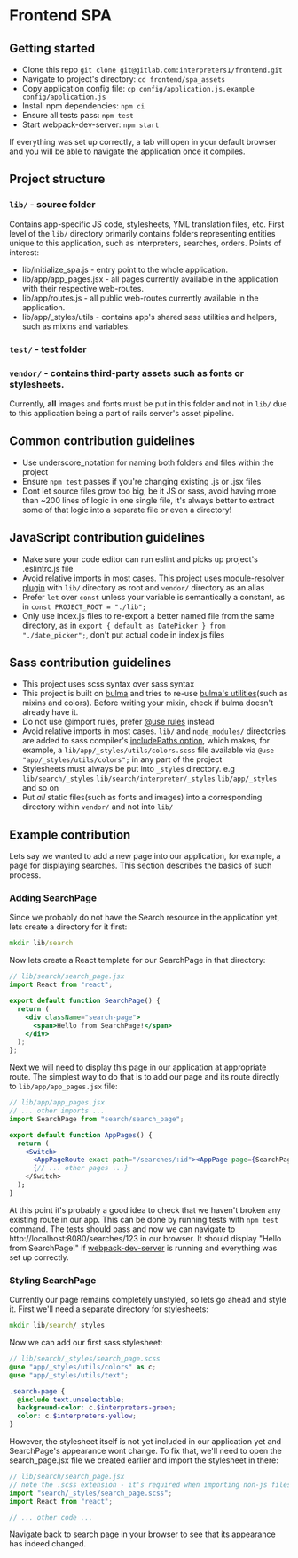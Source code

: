 # Frontend SPA

## Getting started

* Clone this repo `git clone git@gitlab.com:interpreters1/frontend.git`
* Navigate to project's directory: `cd frontend/spa_assets`
* Copy application config file: `cp config/application.js.example config/application.js`
* Install npm dependencies: `npm ci`
* Ensure all tests pass: `npm test`
* Start webpack-dev-server: `npm start`

If everything was set up correctly, a tab will open in your default browser and you will be able to navigate the application once it compiles.

## Project structure

### `lib/` - source folder
Contains app-specific JS code, stylesheets, YML translation files, etc. First level of the `lib/` directory primarily contains folders representing entities unique to this application, such as interpreters, searches, orders. Points of interest:

* lib/initialize_spa.js - entry point to the whole application.
* lib/app/app_pages.jsx - all pages currently available in the application with their respective web-routes.
* lib/app/routes.js - all public web-routes currently available in the application.
* lib/app/\_styles/utils - contains app's shared sass utilities and helpers, such as mixins and variables.

### `test/` - test folder

### `vendor/` - contains third-party assets such as fonts or stylesheets. 
Currently, **all** images and fonts must be put in this folder and not in `lib/` due to this application being a part of rails server's asset pipeline.

## Common contribution guidelines

* Use underscore_notation for naming both folders and files within the project
* Ensure `npm test` passes if you're changing existing .js or .jsx files
* Dont let source files grow too big, be it JS or sass, avoid having more than \~200 lines of logic in one single file, it's always better to extract some of that logic into a separate file or even a directory!

## JavaScript contribution guidelines
* Make sure your code editor can run eslint and picks up project's .eslintrc.js file
* Avoid relative imports in most cases. This project uses [module-resolver plugin](https://github.com/tleunen/babel-plugin-module-resolver) with `lib/` directory as root and `vendor/` directory as an alias
* Prefer `let` over `const` unless your variable is semantically a constant, as in `const PROJECT_ROOT = "./lib";`
* Only use index.js files to re-export a better named file from the same directory, as in `export { default as DatePicker } from "./date_picker";`, don't put actual code in index.js files

## Sass contribution guidelines
* This project uses scss syntax over sass syntax
* This project is built on [bulma](https://bulma.io/) and tries to re-use [bulma's utilities](https://github.com/jgthms/bulma/tree/master/sass/utilities)(such as mixins and colors). Before writing your mixin, check if bulma doesn't already have it.
* Do not use @import rules, prefer [@use rules](https://sass-lang.com/documentation/at-rules/use) instead
* Avoid relative imports in most cases. `lib/` and `node_modules/` directories are added to sass compiler's [includePaths option](https://sass-lang.com/documentation/js-api#includepaths), which makes, for example, a `lib/app/_styles/utils/colors.scss` file available via `@use "app/_styles/utils/colors";` in any part of the project
* Stylesheets must always be put into `_styles` directory. e.g `lib/search/_styles` `lib/search/interpreter/_styles` `lib/app/_styles` and so on
* Put *all* static files(such as fonts and images) into a corresponding directory within `vendor/` and not into `lib/`

## Example contribution 
Lets say we wanted to add a new page into our application, for example, a page for displaying searches. This section describes the basics of such process.

### Adding SearchPage
Since we probably do not have the Search resource in the application yet, lets create a directory for it first:

```cmd
mkdir lib/search
```

Now lets create a React template for our SearchPage in that directory:

```jsx
// lib/search/search_page.jsx
import React from "react";

export default function SearchPage() {
  return (
    <div className="search-page">
      <span>Hello from SearchPage!</span>
    </div>
  );
};

```

Next we will need to display this page in our application at appropriate route. The simplest way to do that is to add our page and its route directly to `lib/app/app_pages.jsx` file:

```jsx
// lib/app/app_pages.jsx
// ... other imports ...
import SearchPage from "search/search_page";

export default function AppPages() {
  return (
    <Switch>
      <AppPageRoute exact path="/searches/:id"><AppPage page={SearchPage}/></AppPageRoute>
      {// ... other pages ...}
    </Switch>
  );
}
```

At this point it's probably a good idea to check that we haven't broken any existing route in our app. This can be done by running tests with `npm test` command. The tests should pass and now we can navigate to http://localhost:8080/searches/123 in our browser. It should display "Hello from SearchPage!" if [webpack-dev-server](#getting-started) is running and everything was set up correctly.

### Styling SearchPage
Currently our page remains completely unstyled, so lets go ahead and style it. First we'll need a separate directory for stylesheets:

```cmd
mkdir lib/search/_styles
```

Now we can add our first sass stylesheet:

```scss
// lib/search/_styles/search_page.scss
@use "app/_styles/utils/colors" as c;
@use "app/_styles/utils/text";

.search-page {
  @include text.unselectable;
  background-color: c.$interpreters-green;
  color: c.$interpreters-yellow;
}
```

However, the stylesheet itself is not yet included in our application yet and SearchPage's appearance wont change. To fix that, we'll need to open the search_page.jsx file we created earlier and import the stylesheet in there:

```jsx
// lib/search/search_page.jsx
// note the .scss extension - it's required when importing non-js files such as stylesheets
import "search/_styles/search_page.scss"; 
import React from "react";

// ... other code ...
```

Navigate back to search page in your browser to see that its appearance has indeed changed.
